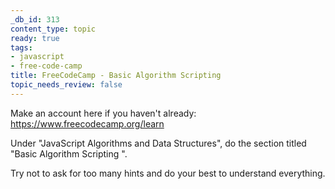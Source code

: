 ```yaml
---
_db_id: 313
content_type: topic
ready: true
tags:
- javascript
- free-code-camp
title: FreeCodeCamp - Basic Algorithm Scripting
topic_needs_review: false
---
```


Make an account here if you haven't already: https://www.freecodecamp.org/learn

Under "JavaScript Algorithms and Data Structures", do the section titled "Basic Algorithm Scripting ".

Try not to ask for too many hints and do your best to understand everything.